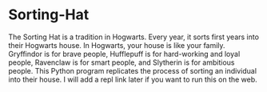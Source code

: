 # Sorting-Hat
The Sorting Hat is a tradition in Hogwarts. Every year, it sorts first years into their Hogwarts house. In Hogwarts, your house is like your family. Gryffindor is for brave people, Hufflepuff is for hard-working and loyal people, Ravenclaw is for smart people, and Slytherin is for ambitious people. This Python program replicates the process of sorting an individual into their house. I will add a repl link later if you want to run this on the web.